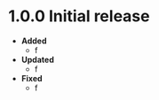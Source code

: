 # 1.0.0 Initial release
- **Added**
    - f
- **Updated**
    - f
- **Fixed**
    - f

<!---

##

<details><summary>Old versions (click to reveal)</summary>

###

</details>

-->
